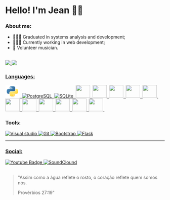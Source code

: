# Hello! I'm Jean 🖖🏾

### About me:
- 👨🏾‍🎓 Graduated in systems analysis and development;<br>
- 👨🏾‍💻 Currently working in web development;<br>
- 🎹 Volunteer musician.

<br>
<div>
  <a href="https://github.com/jeanccreis">
  <img loading="lazy" height="180em" src="https://github-readme-stats.vercel.app/api/top-langs/?username=jeanccreis&layout=compact&langs_count=7&theme=nightowl"/>
  <img loading="lazy" height="180em" src="https://github-readme-stats.vercel.app/api?username=jeanccreis&show_icons=true&theme=nightowl&include_all_commits=false&count_private=false"/>
  
</div>

### Languages:
<div>
  <img src="https://github.com/devicons/devicon/blob/master/icons/python/python-original.svg" title="Python" alt="python" width="45" height="40"/>&nbsp;     
  <img src="https://cdn.jsdelivr.net/gh/devicons/devicon/icons/postgresql/postgresql-original.svg" title="PostgreSQL" alt="PostgreSQL" width="40" height="40"/>&nbsp;
  <img src="https://cdn.jsdelivr.net/gh/devicons/devicon@latest/icons/sqlite/sqlite-original.svg" title="SQLite" alt="SQLite" width="40" 
  <img src="https://cdn.jsdelivr.net/gh/devicons/devicon@latest/icons/pandas/pandas-original-wordmark.svg" title="" alt="" width="45" height="40"/>&nbsp;  
  <img src="https://cdn.jsdelivr.net/gh/devicons/devicon@latest/icons/numpy/numpy-original-wordmark.svg" title="" alt="" width="45" height="40"/>&nbsp;    
  <img src="https://cdn.jsdelivr.net/gh/devicons/devicon@latest/icons/matplotlib/matplotlib-original-wordmark.svg" title="" alt="" width="45" height="40"/>&nbsp;    
  <img src="https://cdn.jsdelivr.net/gh/devicons/devicon@latest/icons/scikitlearn/scikitlearn-original.svg" title="" alt="" width="45" height="40"/>&nbsp;    
  <img src="https://cdn.jsdelivr.net/gh/devicons/devicon@latest/icons/postgresql/postgresql-original-wordmark.svg" title="" alt="" width="45" height="40"/>&nbsp;    
  <img src="https://cdn.jsdelivr.net/gh/devicons/devicon@latest/icons/hadoop/hadoop-original-wordmark.svg" title="" alt="" width="45" height="40"/>&nbsp;    
  <img src="https://cdn.jsdelivr.net/gh/devicons/devicon@latest/icons/playwright/playwright-original.svg" title="" alt="" width="45" height="40"/>&nbsp;    
  <img src="https://cdn.jsdelivr.net/gh/devicons/devicon@latest/icons/selenium/selenium-original.svg" title="" alt="" width="45" height="40"/>&nbsp;              
  <img src="https://cdn.jsdelivr.net/gh/devicons/devicon@latest/icons/flask/flask-original-wordmark.svg" title="" alt="" width="45" height="40"/>&nbsp;    
  <img src="https://cdn.jsdelivr.net/gh/devicons/devicon@latest/icons/sqlalchemy/sqlalchemy-original-wordmark.svg" title="" alt="" width="45" height="40"/>&nbsp;    
  <img src="https://cdn.jsdelivr.net/gh/devicons/devicon@latest/icons/dbeaver/dbeaver-original.svg" title="" alt="" width="45" height="40"/>&nbsp;    
  <img src="https://cdn.jsdelivr.net/gh/devicons/devicon@latest/icons/postman/postman-original-wordmark.svg" title="" alt="" width="45" height="40"/>&nbsp;    
</div>

### Tools:

<div>
  <img src="https://img.shields.io/badge/Visual_Studio_Code-0078D4?style=for-the-badge&logo=visual%20studio%20code&logoColor=white" title="Visual Studio" alt="Visual studio"/>
  <img src="https://img.shields.io/badge/GIT-E44C30?style=for-the-badge&logo=git&logoColor=white" title="Git" alt="Git"/>
  <img src="https://img.shields.io/badge/Bootstrap-563D7C?style=for-the-badge&logo=bootstrap&logoColor=white" title="Bootstrap" alt="Bootstrap"/>
  <img src="https://img.shields.io/badge/Flask-000000?style=for-the-badge&logo=flask&logoColor=white" title="Flask" alt="Flask"/>
</div>

---  
### Social:
<div id="badges">  
  <a href = "https://www.linkedin.com/in/jeanccreis/">
    <img src="https://img.shields.io/badge/LinkedIn-0077B5?style=for-the-badge&logo=linkedin&logoColor=white" alt="Youtube Badge"/>
  </a>
  <a href = "https://soundcloud.com/isernaej">
    <img src="https://img.shields.io/badge/SoundCloud-FF3300?style=for-the-badge&logo=soundcloud&logoColor=white" alt="SoundClound"/>
  </a>
</div>

<br>

<blockquote>
  "Assim como a água reflete o rosto, o coração reflete quem somos nós.

Provérbios 27:19"
</blockquote>


